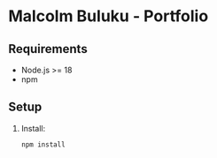 # Malcolm Buluku - Portfolio

## Requirements
- Node.js >= 18
- npm

## Setup
1. Install:
   ```bash
   npm install
